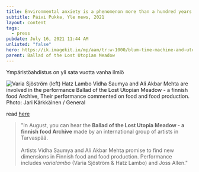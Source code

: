 ```yaml
---
title: Environmental anxiety is a phenomenon more than a hundred years old
subtitle: Päivi Pukka, Yle news, 2021
layout: content
tags:
  - press
pubdate: July 16, 2021 11:44 AM
unlisted: "false"
hero: https://ik.imagekit.io/mp/aam/tr:w-1000/blum-time-machine-and-utopia-press-2021.jpeg
parent: Ballad of the Lost Utopian Meadow
---
```

Ympäristöahdistus on yli sata vuotta vanha ilmiö

![](https://ik.imagekit.io/mp/aam/tr:w-1000/blum-time-machine-and-utopia-press-2021.jpeg "Varia Sjöström (left) Hatz Lambo Vidha Saumya and Ali Akbar Mehta are involved in the performance Ballad of the Lost Utopian Meadow - a finnish food Archive, Their performance commented on food and food production. Photo: Jari Kärkkäinen / General")

read [here](https://yle.fi/uutiset/3-12019731)

> "In August, you can hear the **Ballad of the Lost Utopia Meadow - a finnish food Archive** made by an international group of artists in Tarvaspää.\
> \
> Artists Vidha Saumya and Ali Akbar Mehta promise to find new dimensions in Finnish food and food production. Performance includes *varialambo* (Varia Sjöström & Hatz Lambo) and Joss Allen."